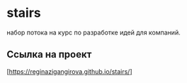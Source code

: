 # stairs

набор потока на курс по разработке идей для компаний.


## Ссылка на проект 
[https://reginazigangirova.github.io/stairs/]